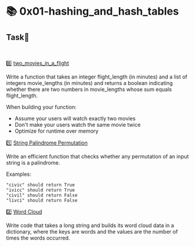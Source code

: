 
# :books: 0x01-hashing_and_hash_tables 

## Task:pencil:
<br>

:zero: [two_movies_in_a_flight]()

Write a function that takes an integer flight_length (in minutes) and a list of integers movie_lengths (in minutes) and returns a boolean indicating whether there are two numbers in movie_lengths whose sum equals flight_length.

When building your function:

* Assume your users will watch exactly two movies
* Don't make your users watch the same movie twice
* Optimize for runtime over memory



:one: [String Palindrome Permutation]()

Write an efficient function that checks whether any permutation of an input string is a palindrome. 

Examples:

    "civic" should return True
    "ivicc" should return True
    "civil" should return False
    "livci" should return False


:two: [Word Cloud]()

Write code that takes a long string and builds its word cloud data in a dictionary, where the keys are words and the values are the number of times the words occurred. 




